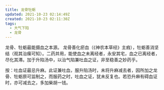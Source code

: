 ```yaml
---
title: 龙骨牡蛎
updated: 2021-10-23 02:14:49Z
created: 2021-10-23 02:11:30Z
tags:
  - 大气下陷
  - 龙骨
---
```


龙骨、牡蛎最能摄血之本源。
龙骨善化瘀血（《神农本草经》主瘕），牡蛎善消坚结（观其治瘰可知）。二药并用，能使血之未离经者，永安其宅，血之已离经者，尽化其滞。加于升陷汤中，以治气陷兼吐血之证，非至稳善之妙药乎。

按：吐血证最忌升麻。此证兼吐血，服升陷汤时，未将升麻减去者，因所加之龙骨、牡蛎原可监制之，而服药之时，吐血之证，犹未反复也。若恐升麻有碍血证时，亦可减去之，多加柴胡一钱。